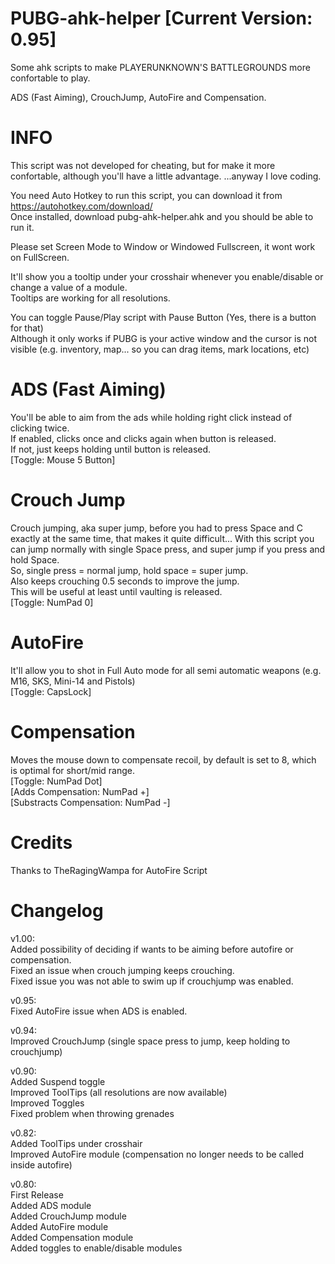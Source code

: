 # PUBG-ahk-helper [Current Version: 0.95]
Some ahk scripts to make PLAYERUNKNOWN'S BATTLEGROUNDS more confortable to play.

ADS (Fast Aiming), CrouchJump, AutoFire and Compensation.

# INFO
This script was not developed for cheating, but for make it more confortable, although you'll have a little advantage.
...anyway I love coding.

You need Auto Hotkey to run this script, you can download it from https://autohotkey.com/download/  
Once installed, download pubg-ahk-helper.ahk and you should be able to run it.

Please set Screen Mode to Window or Windowed Fullscreen, it wont work on FullScreen.

It'll show you a tooltip under your crosshair whenever you enable/disable or change a value of a module.  
Tooltips are working for all resolutions.

You can toggle Pause/Play script with Pause Button (Yes, there is a button for that)  
Although it only works if PUBG is your active window and the cursor is not visible (e.g. inventory, map... so you can drag items, mark locations, etc)


# ADS (Fast Aiming)
You'll be able to aim from the ads while holding right click instead of clicking twice.  
If enabled, clicks once and clicks again when button is released.  
If not, just keeps holding until button is released.  
[Toggle: Mouse 5 Button]

# Crouch Jump
Crouch jumping, aka super jump, before you had to press Space and C exactly at the same time, that makes it quite difficult...
With this script you can jump normally with single Space press, and super jump if you press and hold Space.  
So, single press = normal jump, hold space = super jump.  
Also keeps crouching 0.5 seconds to improve the jump.  
This will be useful at least until vaulting is released.  
[Toggle: NumPad 0]

# AutoFire
It'll allow you to shot in Full Auto mode for all semi automatic weapons (e.g. M16, SKS, Mini-14 and Pistols)  
[Toggle: CapsLock]

# Compensation
Moves the mouse down to compensate recoil, by default is set to 8, which is optimal for short/mid range.  
[Toggle: NumPad Dot]  
[Adds Compensation: NumPad +]  
[Substracts Compensation: NumPad -]  

# Credits
Thanks to TheRagingWampa for AutoFire Script

# Changelog
v1.00:  
Added possibility of deciding if wants to be aiming before autofire or compensation.  
Fixed an issue when crouch jumping keeps crouching.  
Fixed issue you was not able to swim up if crouchjump was enabled.

v0.95:  
Fixed AutoFire issue when ADS is enabled.

v0.94:  
Improved CrouchJump (single space press to jump, keep holding to crouchjump)

v0.90:  
Added Suspend toggle  
Improved ToolTips (all resolutions are now available)  
Improved Toggles  
Fixed problem when throwing grenades

v0.82:  
Added ToolTips under crosshair  
Improved AutoFire module (compensation no longer needs to be called inside autofire)

v0.80:  
First Release  
Added ADS module  
Added CrouchJump module  
Added AutoFire module  
Added Compensation module  
Added toggles to enable/disable modules
